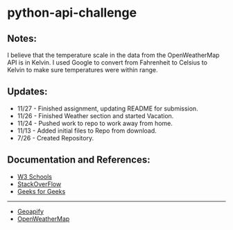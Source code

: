 # python-api-challenge

## Notes:
I believe that the temperature scale in the data from the OpenWeatherMap API is in Kelvin. I used Google to convert from Fahrenheit to Celsius to Kelvin to make sure temperatures were within range.

## Updates:
- 11/27 - Finished assignment, updating README for submission.
- 11/26 - Finished Weather section and started Vacation.
- 11/24 - Pushed work to repo to work away from home.
- 11/13 - Added initial files to Repo from download.
- 7/26 - Created Repository.

## Documentation and References:
- [W3 Schools](w3schools.com)
- [StackOverFlow](stackoverflow.com)
- [Geeks for Geeks](geeksforgeeks.org)
----------
- [Geoapify](https://www.geoapify.com/)
- [OpenWeatherMap](https://www.meteomatics.com/en/weather-api/)
